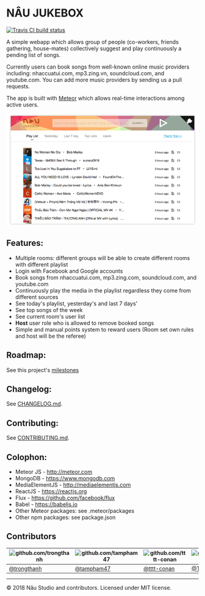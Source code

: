 # NÂU JUKEBOX

[![Travis CI build status](https://travis-ci.org/naustudio/nau-jukebox.svg?branch=develop "Travis CI build status")](https://travis-ci.org/naustudio/nau-jukebox)

A simple webapp which allows group of people (co-workers, friends gathering, house-mates) collectively suggest and play continuously a pending list of songs.

Currently users can book songs from well-known online music providers including: nhaccuatui.com, mp3.zing.vn, soundcloud.com, and youtube.com. You can add more music providers by sending us a pull requests.

The app is built with [Meteor](http://meteor.com/) which allows real-time interactions among active users.

![Screenshot](public/screenshot.png "Nau Jukebox screenshot")

## Features:

* Multiple rooms: different groups will be able to create different rooms with different playlist
* Login with Facebook and Google accounts
* Book songs from nhaccuatui.com, mp3.zing.com, soundcloud.com, and youtube.com
* Continuously play the media in the playlist regardless they come from different sources
* See today's playlist, yesterday's and last 7 days'
* See top songs of the week
* See current room's user list
* **Host** user role who is allowed to remove booked songs
* Simple and manual points system to reward users (Room set own rules and host will be the referee)

## Roadmap:

See this project's [milestones](https://github.com/naustudio/nau-jukebox/milestones)

## Changelog:

See [CHANGELOG.md](CHANGELOG.md).

## Contributing:

See [CONTRIBUTING.md](CONTRIBUTING.md).

## Colophon:

* Meteor JS - http://meteor.com
* MongoDB - https://www.mongodb.com
* MediaElementJS - http://mediaelementjs.com
* ReactJS - https://reactjs.org
* Flux - https://github.com/facebook/flux
* Babel - https://babeljs.io
* Other Meteor packages: see .meteor/packages
* Other npm packages: see package.json

## Contributors

<!-- prettier-ignore -->
| ![github.com/trongthanh](https://avatars3.githubusercontent.com/u/234226?s=128) | ![github.com/tampham47](https://avatars3.githubusercontent.com/u/5687992?s=128) | ![github.com/tttt-conan](https://avatars3.githubusercontent.com/u/8154402?s=128) | ![github.com/TDiNguyen](https://avatars3.githubusercontent.com/u/18071187?s=128) | ![github.com/leptco](https://api.adorable.io/avatars/128/leptco@github.png "26835659") |
| --- | --- | --- | --- | --- |
| [@trongthanh](https://github.com/trongthanh) | [@tampham47](https://github.com/tampham47) | [@tttt-conan](https://github.com/tttt-conan) | [@TDiNguyen](https://github.com/TDiNguyen) | [@leptco](https://github.com/leptco) |

---

© 2018 Nâu Studio and contributors. Licensed under MIT license.
